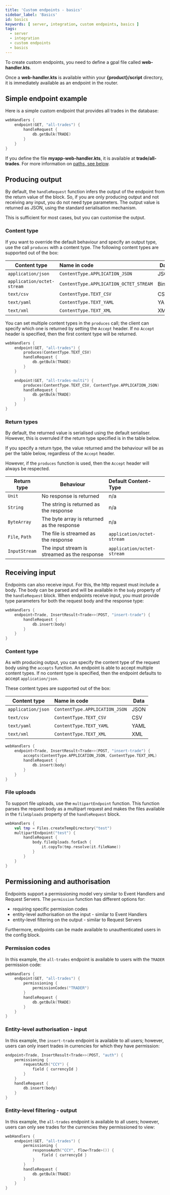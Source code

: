 ```yaml
---
title: 'Custom endpoints - basics'
sidebar_label: 'Basics'
id: basics
keywords: [ server, integration, custom endpoints, basics ]
tags:
  - server
  - integration
  - custom endpoints
  - basics
---
```


To create custom endpoints, you need to define a gpal file called **web-handler.kts**.

Once a **web-handler.kts** is available within your **{product}/script** directory, it is immediately available as an endpoint in the router.

## Simple endpoint example

Here is a simple custom endpoint that provides all trades in the database:

```kotlin
webHandlers {
    endpoint(GET, "all-trades") {
        handleRequest {
            db.getBulk(TRADE)
        }
    }
}
```

If you define the file **myapp-web-handler.kts**, it is available at **trade/all-trades**. For more information on [paths, see below](#paths).

## Producing output

By default, the `handleRequest` function infers the output of the endpoint from the return value of the block. So, if you are only producing output and not receiving any input, you do not need type parameters. The output value is returned as JSON, using the standard serialisation mechanism. 

This is sufficient for most cases, but you can customise the output.

### Content type

If you want to override the default behaviour and specify an output type, use the call `produces` with a content type. The following content types are supported out of the box:

| Content type               | Name in code                           | Data   |
|----------------------------|:---------------------------------------|--------|
| `application/json`         | `ContentType.APPLICATION_JSON`         | JSON   |
| `application/octet-stream` | `ContentType.APPLICATION_OCTET_STREAM` | Binary |
| `text/csv`                 | `ContentType.TEXT_CSV`                 | CSV    |
| `text/yaml`                | `ContentType.TEXT_YAML`                | YAML   |
| `text/xml`                 | `ContentType.TEXT_XML`                 | XML    |

You can set multiple content types in the `produces` call; the client can specify which one is returned by setting the `Accept` header. If no `Accept` header is specified, then the first content type will be returned. 

```kotlin
webHandlers {
    endpoint(GET, "all-trades") {
        produces(ContentType.TEXT_CSV)
        handleRequest {
            db.getBulk(TRADE)
        }
    }

    endpoint(GET, "all-trades-multi") {
        produces(ContentType.TEXT_CSV, ContentType.APPLICATION_JSON)
        handleRequest {
            db.getBulk(TRADE)
        }
    }
}
```

### Return types

By default, the returned value is serialised using the default serialiser. However, this is overruled if the return type specified is in the table below. 

If you specify a return type, the value returned amd the behaviour will be as per the table below, regardless of the `Accept` header. 

However, if the `produces` function is used, then the `Accept` header will always be respected. 

| Return type    | Behaviour                                    | Default Content-Type       |
|----------------|----------------------------------------------|:---------------------------|
| `Unit`         | No response is returned                      | n/a                        |
| `String`       | The string is returned as the response       | n/a                        |
| `ByteArray`    | The byte array is returned as the response   | n/a                        |
| `File`, `Path` | The file is streamed as the response         | `application/octet-stream` |
| `InputStream`  | The input stream is streamed as the response | `application/octet-stream` |

## Receiving input

Endpoints can also receive input. For this, the http request must include a body. The body can be parsed and will be available in the `body` property of the `handleRequest` block. When endpoints receive input, you must provide type parameters for both the request body and the response type:

```kotlin
webHandlers {
    endpoint<Trade, InsertResult<Trade>>(POST, "insert-trade") {
        handleRequest {
            db.insert(body)
        }
    }
}
```

### Content type

As with producing output, you can specify the content type of the request body using the `accepts` function. An endpoint is able to accept multiple content types. If no content type is specified, then the endpoint defaults to accept `application/json`. 

These content types are supported out of the box:

| Content type               | Name in code                           | Data   |
|----------------------------|:---------------------------------------|--------|
| `application/json`         | `ContentType.APPLICATION_JSON`         | JSON   |
| `text/csv`                 | `ContentType.TEXT_CSV`                 | CSV    |
| `text/yaml`                | `ContentType.TEXT_YAML`                | YAML   |
| `text/xml`                 | `ContentType.TEXT_XML`                 | XML    |


```kotlin
webHandlers {
    endpoint<Trade, InsertResult<Trade>>(POST, "insert-trade") {
        accepts(ContentType.APPLICATION_JSON, ContentType.TEXT_XML)
        handleRequest {
            db.insert(body)
        }
    }
}
```

### File uploads

To support file uploads, use the `multipartEndpoint` function. This function parses the request body as a multipart request and makes the files available in the `fileUploads` property of the `handleRequest` block.

```kotlin
webHandlers {
    val tmp = Files.createTempDirectory("test")
    multipartEndpoint("test") {
        handleRequest {
            body.fileUploads.forEach {
                it.copyTo(tmp.resolve(it.fileName))
            }
        }
    }
}
```

## Permissioning and authorisation

Endpoints support a permissioning model very similar to Event Handlers and Request Servers. The `permission` function has different options for: 
* requiring specific permission codes
* entity-level authorisation on the input - similar to Event Handlers
* entity-level filtering on the output - similar to Request Servers

Furthermore, endpoints can be made available to unauthenticated users in the config block.

### Permission codes

In this example, the `all-trades` endpoint is available to users with the `TRADER` permission code:

```kotlin
webHandlers {
    endpoint(GET, "all-trades") {
        permissioning {
            permissionCodes("TRADER")
        }
        handleRequest {
            db.getBulk(TRADE)
        }
    }
}
```

### Entity-level authorisation - input 

In this example, the `insert-trade` endpoint is available to all users; however, users can only insert trades in currencies for which they have permission:

```kotlin 
endpoint<Trade, InsertResult<Trade>>(POST, "auth") {
    permissioning {
        requestAuth("CCY") {
            field { currencyId }
        }
    }
    handleRequest {
        db.insert(body)
    }
}
```

### Entity-level filtering - output

In this example, the `all-trades` endpoint is available to all users; however, users can only see trades for the currencies they permissioned to view:

```kotlin
webHandlers {
    endpoint(GET, "all-trades") {
        permissioning {
            responseAuth("CCY", flow<Trade>()) {
                field { currencyId }
            }
        }
        handleRequest {
            db.getBulk(TRADE)
        }
    }
}
```

